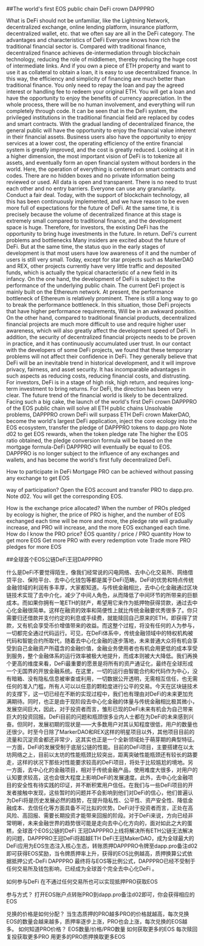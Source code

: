 ##The world's first EOS public chain DeFi crown DAPPPRO

What is DeFi should not be unfamiliar, like the Lightning Network, decentralized exchange, online lending platform, insurance platform, decentralized wallet, etc. that we often say are all in the DeFi category. The advantages and characteristics of DeFi Everyone knows how rich the traditional financial sector is. Compared with traditional finance, decentralized finance achieves de-intermediation through blockchain technology, reducing the role of middlemen, thereby reducing the huge cost of intermediate links. And if you own a piece of ETH property and want to use it as collateral to obtain a loan, it is easy to use decentralized finance. In this way, the efficiency and simplicity of financing are much better than traditional finance. You only need to repay the loan and pay the agreed interest or handling fee to redeem your original ETH. You will get a loan and have the opportunity to enjoy the benefits of currency appreciation. In the whole process, there will be no human involvement, and everything will run completely through code. It can be seen that in the DeFi system, the privileged institutions in the traditional financial field are replaced by codes and smart contracts. With the gradual landing of decentralized finance, the general public will have the opportunity to enjoy the financial value inherent in their financial assets. Business users also have the opportunity to enjoy services at a lower cost, the operating efficiency of the entire financial system is greatly improved, and the cost is greatly reduced. Looking at it in a higher dimension, the most important vision of DeFi is to tokenize all assets, and eventually form an open financial system without borders in the world. Here, the operation of everything is centered on smart contracts and codes. There are no hidden boxes and no private information being reviewed or used. All data is open and transparent. There is no need to trust each other and no entry barriers. Everyone can use any granularity. Conduct a fair deal. Today, with the support of blockchain technology, all this has been continuously implemented, and we have reason to be even more full of expectations for the future of DeFi. At the same time, it is precisely because the volume of decentralized finance at this stage is extremely small compared to traditional finance, and the development space is huge. Therefore, for investors, the existing DeFi has the opportunity to bring huge investments in the future. In return. DeFi's current problems and bottlenecks Many insiders are excited about the future of DeFi. But at the same time, the status quo in the early stages of development is that most users have low awareness of it and the number of users is still very small. Today, except for star projects such as MarkerDAO and REX, other projects currently have very little traffic and deposited funds, which is actually the typical characteristic of a new field in its infancy. On the one hand, the development of DeFi is subject to the performance of the underlying public chain. The current DeFi project is mainly built on the Ethereum network. At present, the performance bottleneck of Ethereum is relatively prominent. There is still a long way to go to break the performance bottleneck. In this situation, those DeFi projects that have higher performance requirements, Will be in an awkward position. On the other hand, compared to traditional financial products, decentralized financial projects are much more difficult to use and require higher user awareness, which will also greatly affect the development speed of DeFi. In addition, the security of decentralized financial projects needs to be proven in practice, and it has continuously accumulated user trust. In our contact with the developers of some DeFi projects, we found that these temporary problems will not affect their confidence in DeFi. They generally believe that DeFi will be an inevitable trend in historical development, and it will improve privacy, fairness, and asset security. It has incomparable advantages in such aspects as reducing costs, reducing financial costs, and distrusting. For investors, DeFi is in a stage of high risk, high return, and requires long-term investment to bring returns. For DeFi, the direction has been very clear. The future trend of the financial world is likely to be decentralized. Facing such a big cake, the launch of the world's first DeFi crown DAPPPRO of the EOS public chain will solve all ETH public chains Unsolvable problems, DAPPPRO crown DeFi will surpass ETH DeFi crown MakerDAO, become the world's largest DeFi application, inject the core ecology into the EOS ecosystem, transfer the pledge of DAPPPRO tokens to dapp.pro Note d02 to get EOS rewards, when the token pledge rate The higher the EOS ratio obtained, the pledge conversion formula will be based on the mortgage formula-DeFi DAPPPRO will eventually be equal to EOS. DAPPPRO is no longer subject to the influence of any exchanges and wallets, and has become the world's first fully decentralized DeFi.

How to participate in DeFi
Mortgage PRO can be achieved without passing any exchange to get EOS

way of participation?
Open the EOS account and transfer PRO to dapp.pro. Note d02. You will get the corresponding EOS.

How is the exchange price allocated?
When the number of PROs pledged by ecology is higher, the price of PRO is higher, and the number of EOS exchanged each time will be more and more, the pledge rate will gradually increase, and PRO will increase, and the more EOS exchanged each time.
How do I know the PRO price?
EOS quantity / price / PRO quantity
How to get more EOS
Get more PRO with every redemption vote
Trade more PRO pledges for more EOS

##全球首个EOS公链DeFi王冠DAPPPRO

什么是DeFi不要觉得陌生，像我们经常说的闪电网络、去中心化交易所、网络借贷平台、保险平台、去中心化钱包等都是属于DeFi范畴。DeFi的优势和特点传统金融领域的利润有多丰厚，大家都知道。与传统金融相比，去中心化金融通过区块链技术实现了去中介化，减少了中间人角色，从而降低了中间环节的所带来的巨额成本。而如果你拥有一笔ETH的财产，希望用它来作为抵押物获得贷款，通过去中心化金融很简单。这样在融资的效率和简便性上就比传统金融要优秀很多了。你只需要归还借款并支付约定的利息或手续费，就能赎回自己原来的ETH，即获得了贷款，又有机会享受币价增值带来的收益。而这整个过程，将没有任何的人为参与，一切都完全通过代码运行。可见，在DeFi体系中，传统金融领域中的特权机构被代码和智能合约所取代，随着去中心化金融的逐步落地，未来普通大众将有机会享受到自己金融资产所蕴含的金融价值，金融业务使用者也有机会用更低的成本享受到服务，整个金融体系的运行效率被极大地提升，而成本则被大大降低。我们再换个更高的维度来看，DeFi最重要的愿景是将所有的资产通证化，最终在全球形成一个无国界的开放金融系统。在这里，一切的运行由智能合约和代码作为中心，没有暗箱、没有隐私信息被审查或利用，一切数据公开透明，无需相互信任，也无需任何的准入门槛，所有人可以以任意的颗粒度进行公平的交易。今天在区块链技术的支撑下，这一切已经在不断的实现过程中，我们也有理由对DeFi的未来更加充满期待。同时，也正是由于现阶段去中心化金融的体量与传统金融相比极其微小，发展空间巨大，因此，对于投资者而言，雏形已现的DeFi未来有机会为自己带来巨大的投资回报。DeFi目前的问题和瓶颈很多业内人士都在为DeFi的未来感到兴奋。但同时，发展初期的现状是——大多数用户对其认知程度很低，用户的数量也还很少。时至今日除了MarkerDAO和REX这样的明星项目以外，其他项目目前的流量和沉淀资金都还非常少，这其实也正是一个全新领域处于萌芽期的典型特征。一方面，DeFi的发展受制于底层公链的性能。目前的DeFi项目，主要搭建在以太坊网络之上，目前以太坊的性能瓶颈比较突出，距离突破性能瓶颈还有较长的路要走，这样的状况下那些对性能要求较高的DeFi项目，将处于比较尴尬的境地。另一方面，去中心化的金融项目，相对于传统金融产品，使用难度大很多，对用户的认知要求较高，这也会很大程度上影响DeFi的发展速度。此外，去中心化金融项目的安全性有待实践的印证，并不断积累用户信任。在我们与一些DeFi项目的开发者接触中发现，这些暂时的问题并不会影响到他们对DeFi的信心，他们普遍认为DeFi将是历史发展必然的趋势，在提升隐私性、公平性、资产安全性、降低金融成本、去信任化等方面具备不可比拟的优势。DeFi对于投资者而言，正处在高风险、高回报、需要长期投资才能带来回报的阶段。对于DeFi来说，方向已经非常明晰，未来金融世界的趋势很可能是走向去中心化方向的，面对如此之大的蛋糕，全球首个EOS公链的DeFi 王冠DAPPPRO上线将解决所有ETH公链无法解决的问题，DAPPPRO王冠DeFi将超越ETH DeFi王冠MakerDAO，成为全球最大的DeFi应用为EOS生态注入核心生态，转账质押DAPPPRO令牌至dapp.pro备注d02即可获得EOS奖励，当令牌质押率上升，获得的EOS比例越高，质押换算公式依据抵押公式-DeFi DAPPPRO 最终将与EOS等比例公式，DAPPPRO已经不受制于任何交易所及钱包影响，已经成为全球首个完全去中心化DeFi 。

如何参与DeFi
在不通过任何交易所也可以实现抵押PRO获取EOS

参与方式？
打开EOS账户点转账PRO到dapp.pro备注d02即可，你会获得相应的EOS

兑换的价格是如何分配？
当生态质押的PRO越多PRO的价格就越高，每次兑换EOS的数量会越来越多，质押率逐步上涨，PRO也会上涨，每次兑换的EOS越多。
如何知道PRO价格？
EOS数量/价格/PRO数量
如何获取更多的EOS
每次赎回复投获取更多PRO
用更多的PRO质押换取更多EOS
